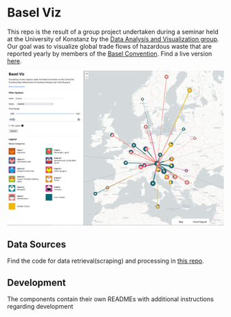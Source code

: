 # Basel Viz
This repo is the result of a group project undertaken during a seminar held at the University of Konstanz by the [Data Analysis and Visualization group](https://www.vis.uni-konstanz.de/en/). Our goal was to visualize global trade flows of hazardous waste that are reported yearly by members of the [Basel Convention](https://www.basel.int/). Find a live version [here](basel-viz.jstet.net).

![](screenshot.png)

## Data Sources

Find the code for data retrieval(scraping) and processing in [this repo](https://github.com/jstet/Basel_Convention_Scraper).

## Development
The components contain their own READMEs with additional instructions regarding development



